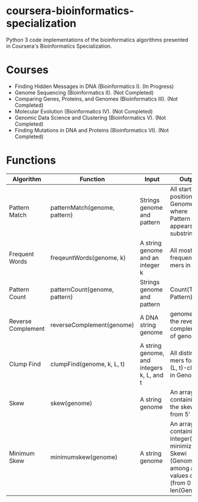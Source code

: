 # coursera-bioinformatics-specialization
Python 3 code implementations of the bioinformatics algorithms presented in Coursera's Bioinformatics Specialization.

# Courses
- Finding Hidden Messages in DNA (Bioinformatics I). (In Progress)
- Genome Sequencing (Bioinformatics II). (Not Completed)
- Comparing Genes, Proteins, and Genomes (Bioinformatics III). (Not Completed) 
- Molecular Evolution (Bioinformatics IV). (Not Completed)
- Genomic Data Science and Clustering (Bioinformatics V).  (Not Completed)
- Finding Mutations in DNA and Proteins (Bioinformatics VI). (Not Completed)

# Functions

| Algorithm         | Function                      | Input                                     | Output                                                                                                       |
| ----------------  | ----------------------------- | ----------------------------------------- | ------------------------------------------------------------------------------------------------------------ |
| Pattern Match     | patternMatch(genome, pattern) | Strings genome and pattern                | All starting positions in Genome where Pattern appears as a substring                                        |
| Frequent Words    | freqeuntWords(genome, k)      | A string genome and an integer k          | All most frequent k-mers in Text                                                                             |
| Pattern Count     | patternCount(genome, pattern) | Strings genome and pattern                | Count(Text, Pattern)                                                                                         |
| Reverse Complement| reverseComplement(genome)     | A DNA string genome                       | genomerc , the reverse complement of genome                                                                  |
| Clump Find        | clumpFind(genome, k, L, t)    | A string genome, and integers k, L, and t | All distinct k-mers forming (L, t)-clumps in Genome.                                                         |
| Skew              | skew(genome)                  | A string genome                           | An array containing the skew from 5' to 3'                                                                   |
| Minimum Skew      | minimumskew(genome)           | A string genome                           | An array containing all integer(s) i minimizing Skewi (Genome) among all values of i (from 0 to len(Genome)) |
